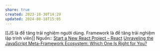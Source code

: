 ```yaml
---
share: true
created: 2023-10-30T14:29
updated: 2024-08-18T15:05
---
```

[[JS là để tăng trải nghiệm người dùng. Framework là để tăng trải nghiệm lập trình viên]]
Nguồn:: [Start a New React Project – React](https://react.dev/learn/start-a-new-react-project#building-with-a-full-featured-framework)
[Unraveling the JavaScript Meta-Framework Ecosystem: Which One Is Right for You?](https://prismic.io/blog/javascript-meta-frameworks-ecosystem)